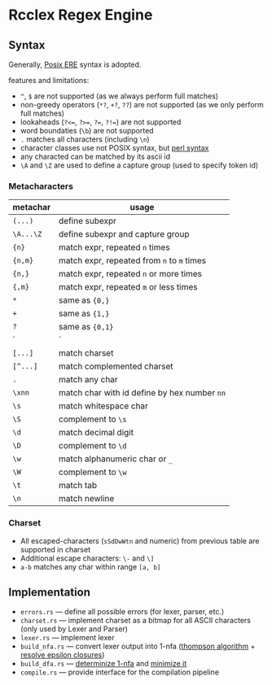 # Rcclex Regex Engine

## Syntax

Generally, [Posix ERE](https://en.wikibooks.org/wiki/Regular_Expressions/POSIX-Extended_Regular_Expressions) syntax is adopted.

features and limitations:
- `^`, `$` are not supported (as we always perform full matches)
- non-greedy operators (`*?`, `+?`, `??`) are not supported (as we only perform full matches)
- lookaheads (`?<=`, `?>=`, `?=`, `?!=`) are not supported
- word boundaties (`\b`) are not supported
- `.` matches all characters (including `\n`)
- character classes use not POSIX syntax, but [perl syntax](https://en.wikipedia.org/wiki/Regular_expression#Character_classes)
- any characted can be matched by its ascii id
- `\A` and `\Z` are used to define a capture group (used to specify token id)

### Metacharacters

| metachar  | usage                                        |
|-----------|----------------------------------------------|
| `(...)`   | define subexpr                               |
| `\A...\Z` | define subexpr and capture group             |
| `{n}`     | match expr, repeated `n` times               |
| `{n,m}`   | match expr, repeated from `n` to `m` times   |
| `{n,}`    | match expr, repeated `n` or more times       |
| `{,m}`    | match expr, repeated `m` or less times       |
| `*`       | same as `{0,}`                               |
| `+`       | same as `{1,}`                               |
| `?`       | same as `{0,1}`                              |
| `|`       | match either left-size or right-side expr    |
| `[...]`   | match charset                                |
| `[^...]`  | match complemented charset                   |
| `.`       | match any char                               |
| `\xnn`    | match char with id define by hex number `nn` |
| `\s`      | match whitespace char                        |
| `\S`      | complement to `\s`                           |
| `\d`      | match decimal digit                          |
| `\D`      | complement to `\d`                           |
| `\w`      | match alphanumeric char or `_`               |
| `\W`      | complement to `\w`                           |
| `\t`      | match tab                                    |
| `\n`      | match newline                                |

### Charset
- All escaped-characters (`sSdDwWtn` and numeric) from previous table are supported in charset
- Additional escape characters: `\-` and `\]`
- `a-b` matches any char within range `[a, b]`

## Implementation

- `errors.rs` &mdash; define all possible errors (for lexer, parser, etc.)
- `charset.rs` &mdash; implement charset as a bitmap for all ASCII characters (only used by Lexer and Parser)
- `lexer.rs` &mdash; implement lexer
- `build_nfa.rs` &mdash; convert lexer output into 1-nfa ([thompson algorithm](https://en.wikipedia.org/wiki/Thompson%27s_construction) + [resolve epsilon closures](https://www.geeksforgeeks.org/conversion-of-epsilon-nfa-to-nfa/))
- `build_dfa.rs` &mdash; [determinize 1-nfa](https://dsacl3-2020.github.io/slides/fsa-determinization.pdf) and [minimize it](https://en.wikipedia.org/wiki/DFA_minimization)
- `compile.rs` &mdash; provide interface for the compilation pipeline
